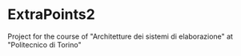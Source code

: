 # ExtraPoints2

Project for the course of "Architetture dei sistemi di elaborazione" at "Politecnico di Torino" 
